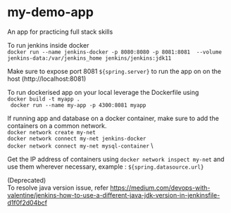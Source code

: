 # my-demo-app
An app for practicing full stack skills

To run jenkins inside docker \
```docker run --name jenkins-docker -p 8080:8080 -p 8081:8081  --volume jenkins-data:/var/jenkins_home jenkins/jenkins:jdk11```

Make sure to expose port 8081 ```${spring.server}``` to run the app on on the host (http://localhost:8081)

To run dockerised app on your local leverage the Dockerfile using \
```docker build -t myapp .``` \
``` docker run --name my-app -p 4300:8081 myapp```

If running app and database on a docker container, make sure to add the containers on a common network. \
```docker network create my-net``` \
```docker network connect my-net jenkins-docker``` \
```docker network connect my-net mysql-container``` \

Get the IP address of containers using 
```docker network inspect my-net``` and use them wherever necessary, example : ```${spring.datasource.url}```

(Deprecated) \
To resolve java version issue, refer
https://medium.com/devops-with-valentine/jenkins-how-to-use-a-different-java-jdk-version-in-jenkinsfile-d1f0f2d04bcf